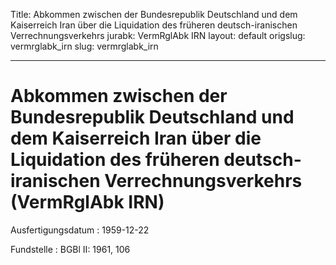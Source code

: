Title: Abkommen zwischen der Bundesrepublik Deutschland und dem Kaiserreich Iran über
  die Liquidation des früheren deutsch-iranischen Verrechnungsverkehrs
jurabk: VermRglAbk IRN
layout: default
origslug: vermrglabk_irn
slug: vermrglabk_irn

---

# Abkommen zwischen der Bundesrepublik Deutschland und dem Kaiserreich Iran über die Liquidation des früheren deutsch-iranischen Verrechnungsverkehrs (VermRglAbk IRN)

Ausfertigungsdatum
:   1959-12-22

Fundstelle
:   BGBl II: 1961, 106

